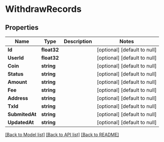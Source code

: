 # WithdrawRecords

## Properties
Name | Type | Description | Notes
------------ | ------------- | ------------- | -------------
**Id** | **float32** |  | [optional] [default to null]
**UserId** | **float32** |  | [optional] [default to null]
**Coin** | **string** |  | [optional] [default to null]
**Status** | **string** |  | [optional] [default to null]
**Amount** | **string** |  | [optional] [default to null]
**Fee** | **string** |  | [optional] [default to null]
**Address** | **string** |  | [optional] [default to null]
**TxId** | **string** |  | [optional] [default to null]
**SubmitedAt** | **string** |  | [optional] [default to null]
**UpdatedAt** | **string** |  | [optional] [default to null]

[[Back to Model list]](../README.md#documentation-for-models) [[Back to API list]](../README.md#documentation-for-api-endpoints) [[Back to README]](../README.md)


